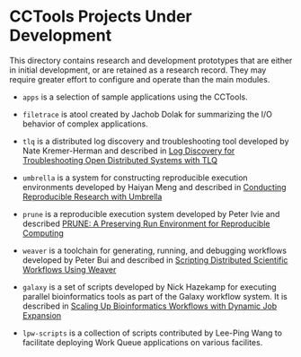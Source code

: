 # CCTools Projects Under Development

This directory contains research and development prototypes that
are either in initial development, or are retained as a research record.
They may require greater effort to configure and operate than the main modules.

- `apps` is a selection of sample applications using the CCTools.

- `filetrace` is atool created by Jachob Dolak for summarizing the I/O behavior of complex applications.

- `tlq` is a distributed log discovery and troubleshooting tool developed by Nate Kremer-Herman
and described in [Log Discovery for Troubleshooting Open Distributed Systems with TLQ](http://dx.doi.org/10.1145/3311790.3396633)

- `umbrella` is a system for constructing reproducible execution environments developed by Haiyan Meng and described in [Conducting Reproducible Research with Umbrella](http://dx.doi.org/10.1109/eScience.2016.7870889)

- `prune` is a reproducible execution system developed by Peter Ivie and described [PRUNE: A Preserving Run Environment for Reproducible Computing](http://dx.doi.org/10.1109/eScience.2016.7870886)

- `weaver` is a toolchain for generating, running, and debugging workflows developed by Peter Bui and described in [Scripting Distributed Scientific Workflows Using Weaver](http://dx.doi.org/10.1002/cpe.1871)

- `galaxy` is a set of scripts developed by Nick Hazekamp for executing parallel bioinformatics tools as part of the Galaxy workflow system.  It is described in [Scaling Up Bioinformatics Workflows with Dynamic Job Expansion](http://ccl.cse.nd.edu/research/papers/scaling-escience-2015.pdf)


- `lpw-scripts` is a collection of scripts contributed by Lee-Ping Wang to facilitate
deploying Work Queue applications on various facilites.

